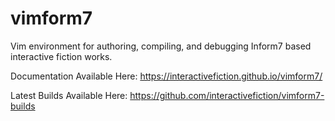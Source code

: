 # vimform7
Vim environment for authoring, compiling, and debugging Inform7 based interactive fiction works.

Documentation Available Here: https://interactivefiction.github.io/vimform7/

Latest Builds Available Here: https://github.com/interactivefiction/vimform7-builds
